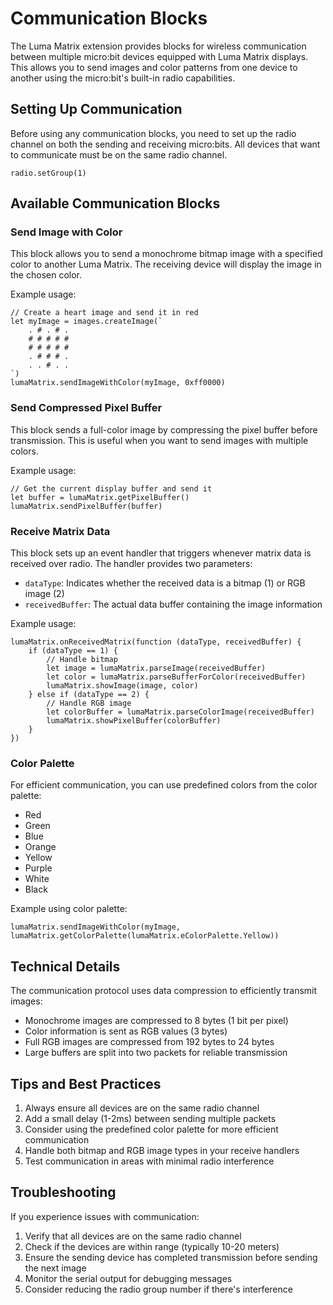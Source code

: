 # Communication Blocks

The Luma Matrix extension provides blocks for wireless communication between multiple micro:bit devices equipped with Luma Matrix displays. This allows you to send images and color patterns from one device to another using the micro:bit's built-in radio capabilities.

## Setting Up Communication

Before using any communication blocks, you need to set up the radio channel on both the sending and receiving micro:bits. All devices that want to communicate must be on the same radio channel.

```blocks
radio.setGroup(1)
```

## Available Communication Blocks

### Send Image with Color

This block allows you to send a monochrome bitmap image with a specified color to another Luma Matrix. The receiving device will display the image in the chosen color.

Example usage:
```blocks
// Create a heart image and send it in red
let myImage = images.createImage(`
    . # . # .
    # # # # #
    # # # # #
    . # # # .
    . . # . .
`)
lumaMatrix.sendImageWithColor(myImage, 0xff0000)
```

### Send Compressed Pixel Buffer

This block sends a full-color image by compressing the pixel buffer before transmission. This is useful when you want to send images with multiple colors.

Example usage:
```blocks
// Get the current display buffer and send it
let buffer = lumaMatrix.getPixelBuffer()
lumaMatrix.sendPixelBuffer(buffer)
```

### Receive Matrix Data

This block sets up an event handler that triggers whenever matrix data is received over radio. The handler provides two parameters:
- `dataType`: Indicates whether the received data is a bitmap (1) or RGB image (2)
- `receivedBuffer`: The actual data buffer containing the image information

Example usage:
```blocks
lumaMatrix.onReceivedMatrix(function (dataType, receivedBuffer) {
    if (dataType == 1) {
        // Handle bitmap
        let image = lumaMatrix.parseImage(receivedBuffer)
        let color = lumaMatrix.parseBufferForColor(receivedBuffer)
        lumaMatrix.showImage(image, color)
    } else if (dataType == 2) {
        // Handle RGB image
        let colorBuffer = lumaMatrix.parseColorImage(receivedBuffer)
        lumaMatrix.showPixelBuffer(colorBuffer)
    }
})
```

### Color Palette

For efficient communication, you can use predefined colors from the color palette:

- Red
- Green
- Blue
- Orange
- Yellow
- Purple
- White
- Black

Example using color palette:
```blocks
lumaMatrix.sendImageWithColor(myImage, lumaMatrix.getColorPalette(lumaMatrix.eColorPalette.Yellow))
```

## Technical Details

The communication protocol uses data compression to efficiently transmit images:
- Monochrome images are compressed to 8 bytes (1 bit per pixel)
- Color information is sent as RGB values (3 bytes)
- Full RGB images are compressed from 192 bytes to 24 bytes
- Large buffers are split into two packets for reliable transmission

## Tips and Best Practices

1. Always ensure all devices are on the same radio channel
2. Add a small delay (1-2ms) between sending multiple packets
3. Consider using the predefined color palette for more efficient communication
4. Handle both bitmap and RGB image types in your receive handlers
5. Test communication in areas with minimal radio interference

## Troubleshooting

If you experience issues with communication:

1. Verify that all devices are on the same radio channel
2. Check if the devices are within range (typically 10-20 meters)
3. Ensure the sending device has completed transmission before sending the next image
4. Monitor the serial output for debugging messages
5. Consider reducing the radio group number if there's interference

<script src="https://makecode.com/gh-pages-embed.js"></script><script>makeCodeRender("https://makecode.microbit.org/", "ines-hpmm/pxt-luma-matrix");</script>